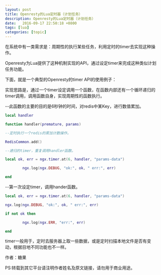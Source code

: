```yaml
---
layout: post
title: Openresty的Lua定时器（计划任务）
description: Openresty的Lua定时器（计划任务）
date:   2016-09-17 22:50:18 +0800 
tags: [lua]
categories: [topic]
---
```

在系统中有一类需求是：周期性的执行某些任务，利用定时的timer去实现这种操作。

Openresty为Lua提供了这种机制实现的API，通过设定timer来完成这种类似计划任务功能。



下面，就是一个典型的Openresty的timer API的使用例子：

实现思路是，通过一个timer设定调用一个函数，在函数内部还有一个循环递归的timer调用，调用函数自身，实现周期性的函数执行。

--此函数的主要的目的是6秒钟的时间，对redis中某Key，进行数值累加。

```lua
local handler

function handler(premature, params)

--定时执行一个redis的累加计数操作。

RedisCommon.add()

--递归的timer，重复调用handler函数。

local ok, err = ngx.timer.at(6, handler, "params-data")

        ngx.log(ngx.DEBUG, "ok:", ok, " err:", err)

end
```
--第一次设定timer，调用hander函数。

```lua
local ok, err = ngx.timer.at(6, handler, "params-data")

ngx.log(ngx.DEBUG, "ok:", ok, " err:", err)

if not ok then

        ngx.log(ngx.ERR, "err:", err)

end

```

timer一般用于，定时去服务器上取一些数据，或是定时扫描本地文件是否有变动，根据目地不同功能也不一样。



作者：糖果

PS:转载到其它平台请注明作者姓名及原文链接，请勿用于商业用途。